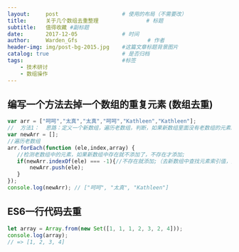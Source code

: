 ```yaml
---
layout:     post                    # 使用的布局（不需要改）
title:      关于几个数组去重整理               # 标题 
subtitle:   值得收藏 #副标题
date:       2017-12-05              # 时间
author:     Warden_Gfs                      # 作者
header-img: img/post-bg-2015.jpg    #这篇文章标题背景图片
catalog: true                       # 是否归档
tags:                               #标签
    - 技术研讨
    - 数组操作
---
```


## 编写一个方法去掉一个数组的重复元素 (数组去重)
>
```javascript
var arr = ["呵呵","太真","太真","呵呵","Kathleen","Kathleen"];
//  方法1：  思路：定义一个新数组，遍历老数组，判断，如果新数组里面没有老数组的元素就添加，否则就不添加；
var newArr = [];
//遍历老数组
arr.forEach(function (ele,index,array) {
   //检测老数组中的元素，如果新数组中存在就不添加了，不存在才添加;
   if(newArr.indexOf(ele) === -1){//不存在就添加;（去新数组中查找元素索引值，如果为-1就是没有）
       newArr.push(ele);
   }
});
console.log(newArr); // ["呵呵", "太真", "Kathleen"]
```
## ES6一行代码去重

>
```javascript
let array = Array.from(new Set([1, 1, 1, 2, 3, 2, 4]));
console.log(array);
// => [1, 2, 3, 4]
```